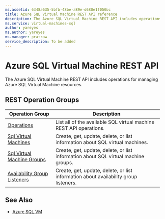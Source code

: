 ```yaml
---
ms.assetid: 6348a635-5bfb-48be-a89e-d680e1f050bc
title: Azure SQL Virtual Machine REST API reference
description: The Azure SQL Virtual Machine REST API includes operations for managing Azure SQL Virtual Machine resources.
ms.service: virtual-machines-sql
author: yareyes
ms.author: yareyes
ms.manager: pratraw
service_description: To be added
---
```


# Azure SQL Virtual Machine REST API

The Azure SQL Virtual Machine REST API includes operations for managing Azure SQL Virtual Machine resources.

## REST Operation Groups

| Operation Group | Description |
|-----------------|-------------|
|[Operations](../sqlvm/2021-11-01-preview/operations/list)|List all of the available SQL virtual machine REST API operations.|
|[Sql Virtual Machines](../sqlvm/2021-11-01-preview/sql-virtual-machines)|Create, get, update, delete, or list information about SQL virtual machines.|
|[Sql Virtual Machine Groups](../api/sqlvm/2021-11-01-preview/sql-virtual-machine-groups)|Create, get, update, delete, or list information about SQL virtual machine groups.|
|[Availability Group Listeners](../sqlvm/2021-11-01-preview/availability-group-listeners)|Create, get, update, delete, or list information about availability group listeners.|



## See Also

- [Azure SQL VM](/azure/virtual-machines/windows/sql/virtual-machines-windows-sql-server-iaas-overview)
